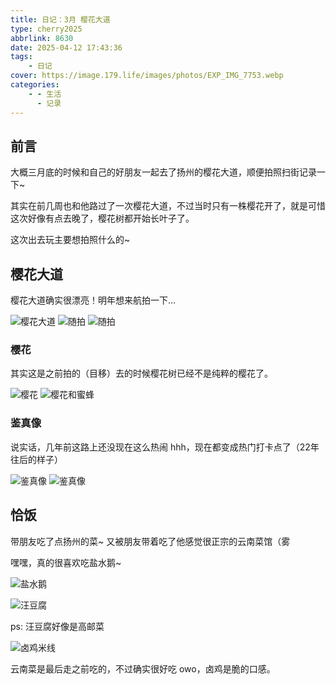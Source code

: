 ```yaml
---
title: 日记：3月 樱花大道
type: cherry2025
abbrlink: 8630
date: 2025-04-12 17:43:36
tags:
    - 日记
cover: https://image.179.life/images/photos/EXP_IMG_7753.webp
categories:
    - - 生活
      - 记录
---
```

## 前言

大概三月底的时候和自己的好朋友一起去了扬州的樱花大道，顺便拍照扫街记录一下~

其实在前几周也和他路过了一次樱花大道，不过当时只有一株樱花开了，就是可惜这次好像有点去晚了，樱花树都开始长叶子了。

这次出去玩主要想拍照什么的~

## 樱花大道

樱花大道确实很漂亮！明年想来航拍一下...

![樱花大道](https://image.179.life/images/photos/EXP_IMG_8562.webp)
![随拍](https://image.179.life/images/photos/yhdd1.webp)
![随拍](https://image.179.life/images/photos/yhdd2.webp)

### 樱花

其实这是之前拍的（目移）去的时候樱花树已经不是纯粹的樱花了。

![樱花](https://image.179.life/images/photos/EXP_IMG_7753.webp)
![樱花和蜜蜂](https://image.179.life/images/photos/EXP-IMG-7787.webp)

### 鉴真像

说实话，几年前这路上还没现在这么热闹 hhh，现在都变成热门打卡点了（22年往后的样子）

![鉴真像](https://image.179.life/images/photos/EXP_IMG_8563.webp)
![鉴真像](https://image.179.life/images/photos/EXP_IMG_8575.webp)

## 恰饭

带朋友吃了点扬州的菜~ 又被朋友带着吃了他感觉很正宗的云南菜馆（雾

嘿嘿，真的很喜欢吃盐水鹅~

![盐水鹅](https://image.179.life/images/photos/yhdd4.webp)

![汪豆腐](https://image.179.life/images/photos/yhdd5.webp)

ps: 汪豆腐好像是高邮菜

![卤鸡米线](https://image.179.life/images/photos/yhdd3.webp)

云南菜是最后走之前吃的，不过确实很好吃 owo，卤鸡是脆的口感。